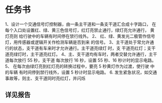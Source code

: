 # 任务书
1、设计一个交通信号灯控制器，由一条主干道和一条支干道汇合成十字路口，
在每个入口处设置红、绿、黄三色信号灯，红灯亮禁止通行，绿灯亮允许通行，
黄灯亮则 给行驶中的车辆有时间停在禁行线外。
2、 红、绿、黄发光二极管作信号灯，用传感器或逻辑开关作检测车辆是否到来
的信号。
3、主干道处于常允许通行的状态，支干道有车来时才允许通行。主干道亮绿灯
时，支 干道亮红灯；支干 道亮绿灯时，主干道亮红灯。
4、主、支干道均有车时，两者交替允许通行，主干道每次放行 55 秒，支干道
每次放行 16 秒，设置 55 秒、16 秒计时的显示电路。
5、 在每次由绿灯亮到红灯亮的转换过程中，要亮 5 秒黄灯作为过渡，使行驶
中的车辆 有时间停到禁行线外，设置 5 秒计时显示电路。
6. 发生紧急状况，如交通事故等，则主、支干道同时亮红灯，并闪烁
## 详见报告
